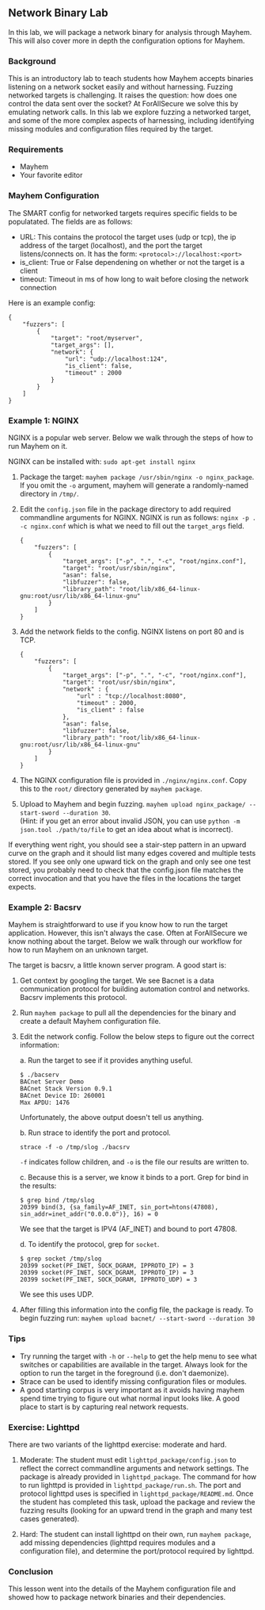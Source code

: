 ## Network Binary Lab
In this lab, we will package a network binary for analysis through
Mayhem. This will also cover more in depth the configuration
options for Mayhem.

### Background
This is an introductory lab to teach students how Mayhem accepts
binaries listening on a network socket easily and without harnessing.
Fuzzing networked targets is challenging.  It raises the question:
how does one control the data sent over the socket?  At ForAllSecure we
solve this by emulating network calls.  In this lab we explore fuzzing
a networked target, and some of the more complex aspects of harnessing,
including identifying missing modules and configuration files
required by the target.

### Requirements
* Mayhem
* Your favorite editor

### Mayhem Configuration
The SMART config for networked targets requires specific fields to be
populatated.  The fields are as follows:

* URL: This contains the protocol the target uses (udp or tcp), the ip
address of the target (localhost), and the port the target listens/connects
on.  It has the form: `<protocol>://localhost:<port>`
* is_client: True or False dependening on whether or not the target is
a client
* timeout: Timeout in ms of how long to wait before closing the network
connection

Here is an example config:
```
{
    "fuzzers": [
        {
            "target": "root/myserver",
            "target_args": [],
            "network": {
                "url": "udp://localhost:124",
                "is_client": false,
                "timeout" : 2000
            }
        }
    ]
}
```
### Example 1: NGINX

NGINX is a popular web server.  Below we walk through the steps of how
to run Mayhem on it.

NGINX can be installed with:
`sudo apt-get install nginx`

1. Package the target: `mayhem package /usr/sbin/nginx -o nginx_package`.  If
you omit the `-o` argument, mayhem will generate a randomly-named directory in
`/tmp/`.
2. Edit the `config.json` file in the package directory to add required
commandline arguments for NGINX.  NGINX is run as follows:
`nginx -p . -c nginx.conf`
which is what we need to fill out the `target_args` field.

    ```
    {
        "fuzzers": [
            {
                "target_args": ["-p", ".", "-c", "root/nginx.conf"],
                "target": "root/usr/sbin/nginx",
                "asan": false,
                "libfuzzer": false,
                "library_path": "root/lib/x86_64-linux-gnu:root/usr/lib/x86_64-linux-gnu"
            }
        ]
    }
    ```

3. Add the network fields to the config.  NGINX listens on port 80 and is
TCP.

    ```
    {
        "fuzzers": [
            {
                "target_args": ["-p", ".", "-c", "root/nginx.conf"],
                "target": "root/usr/sbin/nginx",
                "network" : {
                    "url" : "tcp://localhost:8080",
                    "timeout" : 2000,
                    "is_client" : false
                },
                "asan": false,
                "libfuzzer": false,
                "library_path": "root/lib/x86_64-linux-gnu:root/usr/lib/x86_64-linux-gnu"
            }
        ]
    }
    ```

4. The NGINX configuration file is provided in `./nginx/nginx.conf`.  Copy this to
the `root/` directory generated by `mayhem package`.  

5. Upload to Mayhem and begin fuzzing.
`mayhem upload nginx_package/ --start-sword --duration 30`.   
(Hint: if you get an error about invalid JSON, you can use 
`python -m json.tool ./path/to/file`
to get an idea about what is incorrect).

If everything went right, you should see a stair-step pattern in an upward
curve on the graph and it should list many edges covered and multiple tests
stored.  If you see only one upward tick on the graph and only see one test
stored, you probably need to check that the config.json file matches the
correct invocation and that you have the files in the locations the target
expects.


### Example 2: Bacsrv
Mayhem is straightforward to use if you know how to run the target application.
However, this isn't always the case.  Often at ForAllSecure we know
nothing about the target.  Below we walk through our workflow for
how to run Mayhem on an unknown target.

The target is bacsrv, a little known server program. A good start is:

1.  Get context by googling the target.  We see Bacnet is a data
communication protocol for building automation control and
networks.  Bacsrv implements this protocol.

2. Run `mayhem package` to pull all the dependencies for the binary
  and create a default Mayhem configuration file.

3. Edit the network config.  Follow the below steps to figure out
the correct information:

    a. Run the target to see if it provides anything useful.

    ```
    $ ./bacserv
    BACnet Server Demo
    BACnet Stack Version 0.9.1
    BACnet Device ID: 260001
    Max APDU: 1476
    ```

    Unfortunately, the above output doesn't tell us anything.

    b.  Run strace to identify the port and protocol.

    ```
    strace -f -o /tmp/slog ./bacsrv
    ```

    `-f` indicates follow children, and `-o` is the file our results are written to.

    c.  Because this is a server, we know it binds to a port.  Grep for bind in the results:
    ```
    $ grep bind /tmp/slog
    20399 bind(3, {sa_family=AF_INET, sin_port=htons(47808), sin_addr=inet_addr("0.0.0.0")}, 16) = 0
    ```
    We see that the target is IPV4 (AF_INET) and bound to port 47808.

    d.  To identify the protocol, grep for `socket`.
    ```
    $ grep socket /tmp/slog
    20399 socket(PF_INET, SOCK_DGRAM, IPPROTO_IP) = 3
    20399 socket(PF_INET, SOCK_DGRAM, IPPROTO_IP) = 3
    20399 socket(PF_INET, SOCK_DGRAM, IPPROTO_UDP) = 3
    ```
    We see this uses UDP.

4.  After filling this information into the config file, the package is ready.
To begin fuzzing run:
`mayhem upload bacnet/ --start-sword --duration 30`

### Tips
* Try running the target with `-h` or `--help` to get the help menu to see 
what switches or capabilities are available in the target.  Always look
for the option to run the target in the foreground (i.e. don't daemonize).
* Strace can be used to identify missing configuration files or modules.
* A good starting corpus is very important as it avoids having mayhem spend
time trying to figure out what normal input looks like.  A good place to start
is by capturing real network requests.

### Exercise: Lighttpd
There are two variants of the lighttpd exercise: moderate and hard.

1. Moderate:  The student must edit `lighttpd_package/config.json` to reflect the
correct commandline arguments and network settings. The package is already
provided in `lighttpd_package`. The command for how to run lighttpd is provided
in `lighttpd_package/run.sh`. The port and protocol lighttpd uses is specified
in `lighttpd_package/README.md`.  Once the student has completed this task,
upload the package and review the fuzzing results (looking for an upward trend
in the graph and many test cases generated).

2. Hard: The student can install lighttpd on their own, run `mayhem package`,
add missing dependencies (lighttpd requires modules and a configuration file),
and determine the port/protocol required by lighttpd.

### Conclusion
This lesson went into the details of the Mayhem configuration file and showed
how to package network binaries and their dependencies.

